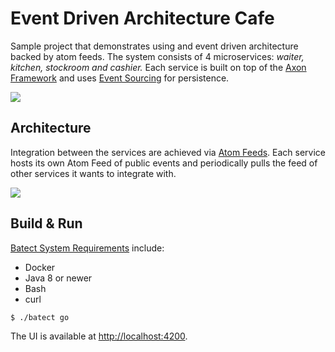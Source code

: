 # Event Driven Architecture Cafe
Sample project that demonstrates using and event driven architecture backed by atom feeds. The system consists
of 4 microservices: *waiter, kitchen, stockroom and cashier.* Each service is built
on top of the [Axon Framework](https://axoniq.io/) and uses [Event Sourcing](https://martinfowler.com/eaaDev/EventSourcing.html)
for persistence.

![](https://res.cloudinary.com/monkey-codes/image/upload/v1617752028/event-driven-architecture-cafe/cafe.gif)

## Architecture 

Integration between the services are achieved via [Atom Feeds](https://en.wikipedia.org/wiki/Atom_(Web_standard)). Each
service hosts its own Atom Feed of public events and periodically pulls the feed
of other services it wants to integrate with.

![](https://res.cloudinary.com/monkey-codes/image/upload/v1617767992/event-driven-architecture-cafe/event-driven-cafe-architecture.png)

## Build & Run

[Batect System Requirements](https://batect.dev/docs/getting-started/requirements) include:
* Docker
* Java 8 or newer
* Bash
* curl

```
$ ./batect go
```

The UI is available at [http://localhost:4200](http://localhost:4200).